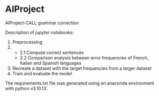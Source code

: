 # AIProject
AIProject-CALL grammar correction 

Description of jupyter notebooks:
1. Preprocessing
2. - 2.1 Compute correct sentences
   - 2.2 Comparison analysis between error frequencies of French, Italian and Spanish languages
4. Recreate a dataset with the target frequencies from a larger dataset
5. Train and evaluate the model

The requirements.txt file was generated using an anaconda environment with python v3.10.13.
